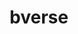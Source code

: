 ---
layout: page
title: bverse
nav: true
nav_order: 6
dropdown: true
children: 
    - title: repositories
      permalink: /repositories/
    - title: divider
    - title: projects
      permalink: /projects/
---